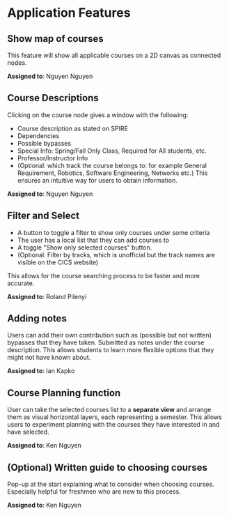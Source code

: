 # Application Features

## Show map of courses

This feature will show all applicable courses on a 2D canvas as connected nodes.

**Assigned to**: Nguyen Nguyen

## Course Descriptions

Clicking on the course node gives a window with the following:
- Course description as stated on SPIRE
- Dependencies
- Possible bypasses
- Special Info: Spring/Fall Only Class, Required for All students, etc.
- Professor/Instructor Info
- (Optional: which track the course belongs to: for example General Requirement, Robotics, Software Engineering, Networks etc.)
This ensures an intuitive way for users to obtain information.

**Assigned to**: Nguyen Nguyen

## Filter and Select

- A button to toggle a filter to show only courses under some criteria
- The user has a local list that they can add courses to
- A toggle "Show only selected courses" button.
- (Optional: Filter by tracks, which is unofficial but the track names are visible on the CICS website)

This allows for the course searching process to be faster and more accurate.

**Assigned to**: Roland Pilenyi

## Adding notes

Users can add their own contribution such as (possible but not written) bypasses that they have taken. Submitted as notes under the course description.
This allows students to learn more flexible options that they might not have known about.

**Assigned to**: Ian Kapko

## Course Planning function

User can take the selected courses list to a **separate view** and arrange them as visual horizontal layers, each representing a semester.
This allows users to experiment planning with the courses they have interested in and have selected.

**Assigned to**: Ken Nguyen

## (Optional) Written guide to choosing courses

Pop-up at the start explaining what to consider when choosing courses. Especially helpful for freshmen who are new to this process.

**Assigned to**: Ken Nguyen
